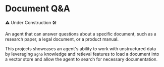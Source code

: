 # Document Q&A

⚠️ Under Construction 🛠️

An agent that can answer questions about a specific document, such as a research paper, a legal document, or a product manual.

This projects showcases an agent's ability to work with unstructured data by leveraging `agno` knowledge and retieval features to load a document into a vector store and allow the agent to search for necessary documentation.
